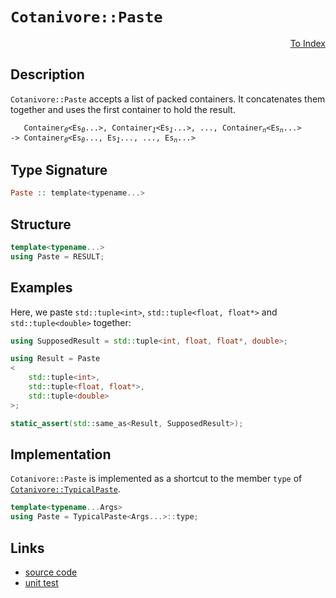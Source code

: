 <!-- Copyright 2024 Feng Mofan
SPDX-License-Identifier: Apache-2.0 -->

# `Cotanivore::Paste`

<p style='text-align: right;'><a href="../../../index.md#list-modifications">To Index</a></p>

## Description

`Cotanivore::Paste` accepts a list of packed containers.
It concatenates them together and uses the first container to hold the result.

<pre><code>   Container<sub><i>0</i></sub>&lt;Es<sub><i>0</i></sub>...&gt;, Container<sub><i>1</i></sub>&lt;Es<sub><i>1</i></sub>...&gt;, ..., Container<sub><i>n</i></sub>&lt;Es<sub><i>n</i></sub>...&gt;
-> Container<sub><i>0</i></sub>&lt;Es<sub><i>0</i></sub>..., Es<sub><i>1</i></sub>..., ..., Es<sub><i>n</i></sub>...></code></pre>

## Type Signature

```Haskell
Paste :: template<typename...>
```

## Structure

```C++
template<typename...>
using Paste = RESULT;
```

## Examples

Here, we paste `std::tuple<int>`,  `std::tuple<float, float*>` and `std::tuple<double>` together:

```C++
using SupposedResult = std::tuple<int, float, float*, double>;

using Result = Paste
<
    std::tuple<int>, 
    std::tuple<float, float*>,
    std::tuple<double>
>;

static_assert(std::same_as<Result, SupposedResult>);
```

## Implementation

`Cotanivore::Paste` is implemented as a shortcut to the member `type` of [`Cotanivore::TypicalPaste`](./typical_paste.doc.md).

```C++
template<typename...Args>
using Paste = TypicalPaste<Args...>::type;
```

## Links

- [source code](../../../../conceptrodon/cotanivore/paste.hpp)
- [unit test](../../../../tests/unit/metafunctions/cotanivore/paste.test.hpp)
